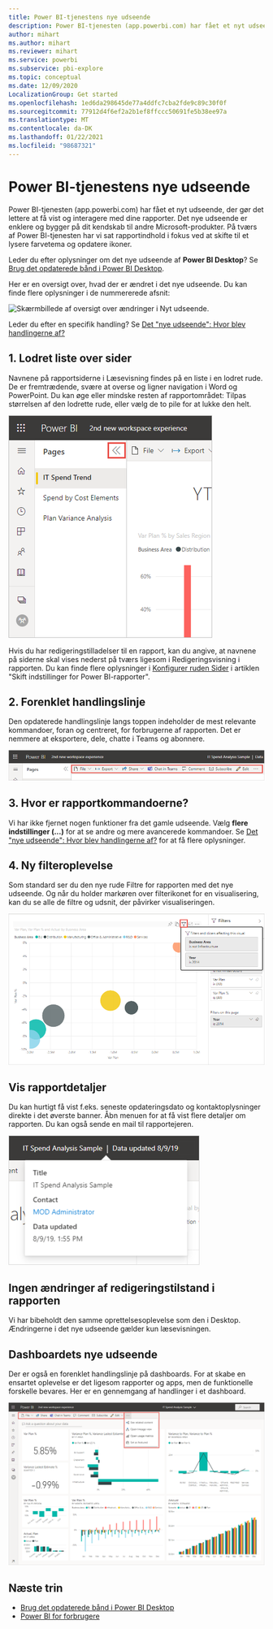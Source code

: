 ```yaml
---
title: Power BI-tjenestens nye udseende
description: Power BI-tjenesten (app.powerbi.com) har fået et nyt udseende. I denne artikel beskrives, hvordan du navigerer til rapporter ved hjælp af det nye udseende.
author: mihart
ms.author: mihart
ms.reviewer: mihart
ms.service: powerbi
ms.subservice: pbi-explore
ms.topic: conceptual
ms.date: 12/09/2020
LocalizationGroup: Get started
ms.openlocfilehash: 1ed6da298645de77a4ddfc7cba2fde9c89c30f0f
ms.sourcegitcommit: 77912d4f6ef2a2b1ef8ffccc50691fe5b38ee97a
ms.translationtype: MT
ms.contentlocale: da-DK
ms.lasthandoff: 01/22/2021
ms.locfileid: "98687321"
---
```

# <a name="the-new-look-of-the-power-bi-service"></a>Power BI-tjenestens nye udseende

Power BI-tjenesten (app.powerbi.com) har fået et nyt udseende, der gør det lettere at få vist og interagere med dine rapporter. Det nye udseende er enklere og bygger på dit kendskab til andre Microsoft-produkter. På tværs af Power BI-tjenesten har vi sat rapportindhold i fokus ved at skifte til et lysere farvetema og opdatere ikoner. 

Leder du efter oplysninger om det nye udseende af **Power BI Desktop**? Se [Brug det opdaterede bånd i Power BI Desktop](../create-reports/desktop-ribbon.md).

Her er en oversigt over, hvad der er ændret i det nye udseende. Du kan finde flere oplysninger i de nummererede afsnit:

![Skærmbillede af oversigt over ændringer i Nyt udseende.](media/service-new-look/power-bi-new-look-changes-callouts.png)

Leder du efter en specifik handling? Se [Det "nye udseende": Hvor blev handlingerne af?](service-new-look-where-actions.md)

## <a name="1-vertical-list-of-pages"></a>1. Lodret liste over sider 
Navnene på rapportsiderne i Læsevisning findes på en liste i en lodret rude. De er fremtrædende, svære at overse og ligner navigation i Word og PowerPoint. Du kan øge eller mindske resten af rapportområdet: Tilpas størrelsen af den lodrette rude, eller vælg de to pile for at lukke den helt.

![Skærmbillede af navne på rapportsider på langs af siden.](media/service-new-look/power-bi-new-look-report-pages.png)

Hvis du har redigeringstilladelser til en rapport, kan du angive, at navnene på siderne skal vises nederst på tværs ligesom i Redigeringsvisning i rapporten. Du kan finde flere oplysninger i [Konfigurer ruden Sider](../create-reports/power-bi-report-settings.md#set-the-pages-pane) i artiklen "Skift indstillinger for Power BI-rapporter".

## <a name="2-simplified-action-bar"></a>2. Forenklet handlingslinje 

Den opdaterede handlingslinje langs toppen indeholder de mest relevante kommandoer, foran og centreret, for forbrugerne af rapporten. Det er nemmere at eksportere, dele, chatte i Teams og abonnere. 

![Skærmbillede af ny handlingslinje.](media/service-new-look/power-bi-new-look-action-bar.png)

## <a name="3-where-are-the-report-commands"></a>3. Hvor er rapportkommandoerne?

Vi har ikke fjernet nogen funktioner fra det gamle udseende. Vælg **flere indstillinger (...)** for at se andre og mere avancerede kommandoer. Se [Det "nye udseende": Hvor blev handlingerne af?](service-new-look-where-actions.md) for at få flere oplysninger.

## <a name="4-new-filter-experience"></a>4. Ny filteroplevelse

Som standard ser du den nye rude Filtre for rapporten med det nye udseende. Og når du holder markøren over filterikonet for en visualisering, kan du se alle de filtre og udsnit, der påvirker visualiseringen.

![Skærmbillede af alle de filtre og udsnit, der påvirker visualiseringen.](media/service-new-look/power-bi-new-look-filters.png)

## <a name="view-report-details"></a>Vis rapportdetaljer 

Du kan hurtigt få vist f.eks. seneste opdateringsdato og kontaktoplysninger direkte i det øverste banner.  Åbn menuen for at få vist flere detaljer om rapporten. Du kan også sende en mail til rapportejeren.

![Skærmbillede af Vis rapportoplysninger.](media/service-new-look/power-bi-new-look-metadata.png)

## <a name="no-changes-to-report-edit-mode"></a>Ingen ændringer af redigeringstilstand i rapporten 

Vi har bibeholdt den samme oprettelsesoplevelse som den i Desktop. Ændringerne i det nye udseende gælder kun læsevisningen.

## <a name="dashboard-new-look-experience"></a>Dashboardets nye udseende 

Der er også en forenklet handlingslinje på dashboards. For at skabe en ensartet oplevelse er det ligesom rapporter og apps, men de funktionelle forskelle bevares. Her er en gennemgang af handlinger i et dashboard.
 
![Skærmbillede af handlingslinje på dashboardet i det nye udseende.](media/service-new-look/power-bi-dashboard-action-bar-new.png)

## <a name="next-steps"></a>Næste trin

- [Brug det opdaterede bånd i Power BI Desktop](../create-reports/desktop-ribbon.md)
- [Power BI for forbrugere](end-user-consumer.md)

